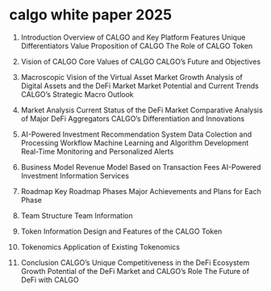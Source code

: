 # calgo white paper 2025

1. Introduction
Overview of CALGO and Key Platform Features
Unique Differentiators
Value Proposition of CALGO
The Role of CALGO Token

2. Vision of CALGO
Core Values of CALGO
CALGO’s Future and Objectives

3. Macroscopic Vision of the Virtual Asset Market
Growth Analysis of Digital Assets and the DeFi Market
Market Potential and Current Trends
CALGO’s Strategic Macro Outlook

4. Market Analysis
Current Status of the DeFi Market
Comparative Analysis of Major DeFi Aggregators
CALGO’s Differentiation and Innovations

5. AI-Powered Investment Recommendation System
Data Colection and Processing Workflow
Machine Learning and Algorithm Development
Real-Time Monitoring and Personalized Alerts

6. Business Model
Revenue Model Based on Transaction Fees
AI-Powered Investment Information Services

7. Roadmap
Key Roadmap Phases
Major Achievements and Plans for Each Phase

8. Team Structure
Team Information

9. Token Information
Design and Features of the CALGO Token

10. Tokenomics
Application of Existing Tokenomics
11. Conclusion
CALGO’s Unique Competitiveness in the DeFi Ecosystem
Growth Potential of the DeFi Market and CALGO’s Role
The Future of DeFi with CALGO
